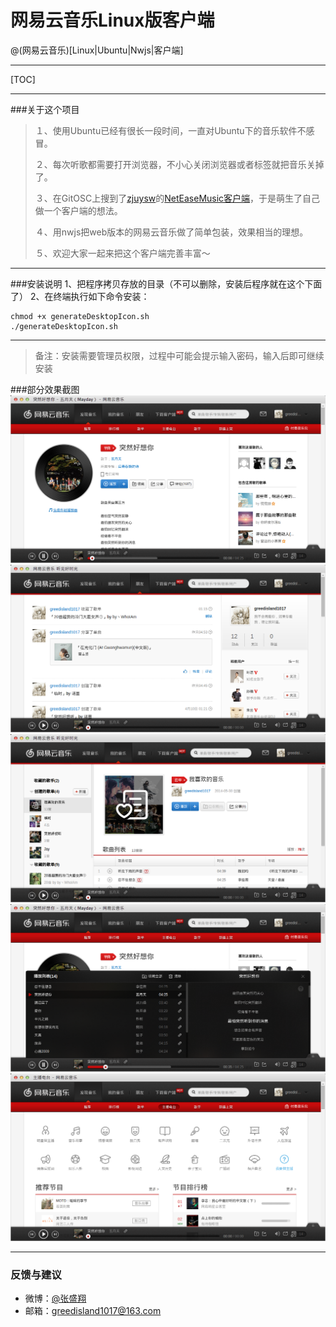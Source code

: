 # 网易云音乐Linux版客户端

@(网易云音乐)[Linux|Ubuntu|Nwjs|客户端]

---

[TOC]

---
###关于这个项目
> １、使用Ubuntu已经有很长一段时间，一直对Ubuntu下的音乐软件不感冒。 
> 
> ２、每次听歌都需要打开浏览器，不小心关闭浏览器或者标签就把音乐关掉了。 
> 
> ３、在GitOSC上搜到了[zjuysw](http://git.oschina.net/zjuysw/)的[NetEaseMusic客户端](http://git.oschina.net/zjuysw/NetEaseMusic)，于是萌生了自己做一个客户端的想法。 
> 
> ４、用nwjs把web版本的网易云音乐做了简单包装，效果相当的理想。 
> 
> ５、欢迎大家一起来把这个客户端完善丰富～ 

---
###安装说明
1、把程序拷贝存放的目录（不可以删除，安装后程序就在这个下面了）
2、在终端执行如下命令安装：
``` 
chmod +x generateDesktopIcon.sh
./generateDesktopIcon.sh
```

---
> 备注：安装需要管理员权限，过程中可能会提示输入密码，输入后即可继续安装

###部分效果截图
![歌曲详情](README-images/detail.png "歌曲详情")
![好友动态](README-images/dynamic.png "好友动态")
![收藏列表](README-images/list.png "收藏列表")
![播放列表](README-images/playlist.png "播放列表")
![音乐电台](README-images/radio.png "音乐电台")

---
### 反馈与建议
- 微博：[@张盛翔](http://weibo.com/zhangshx)
- 邮箱：<greedisland1017@163.com>
